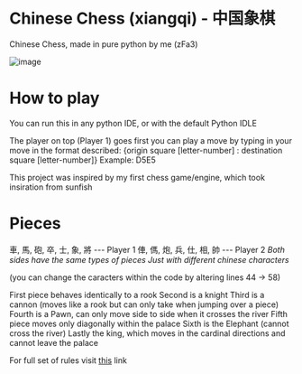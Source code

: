 # Chinese Chess (xiangqi) - 中国象棋
Chinese Chess, made in pure python by me (zFa3)

![image](https://github.com/user-attachments/assets/4b8f64ba-9241-4ed5-898c-5ca88f877c69)

# How to play
You can run this in any python IDE, or with the default Python IDLE

The player on top (Player 1) goes first
you can play a move by typing in your move in the format described:
{origin square [letter-number] : destination square [letter-number]}
Example: D5E5

This project was inspired by my first chess game/engine, which
took insiration from sunfish

# Pieces
車, 馬, 砲, 卒, 士, 象, 將 --- Player 1
俥, 傌, 炮, 兵, 仕, 相, 帥 --- Player 2
_Both sides have the same types of pieces_
_Just with different chinese characters_

(you can change the caracters within the code by altering lines 44 -> 58)

First piece behaves identically to a rook
Second is a knight
Third is a cannon (moves like a rook but can only take when jumping over a piece)
Fourth is a Pawn, can only move side to side when it crosses the river
Fifth piece moves only diagonally within the palace
Sixth is the Elephant (cannot cross the river)
Lastly the king, which moves in the cardinal directions and cannot leave the palace

For full set of rules visit [this](https://www.youtube.com/watch?v=vklqOLf6mtU&t=128s) link
